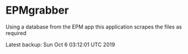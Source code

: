 # EPMgrabber
Using a database from the EPM app this application scrapes the files as required


Latest backup: Sun Oct 6 03:12:01 UTC 2019

